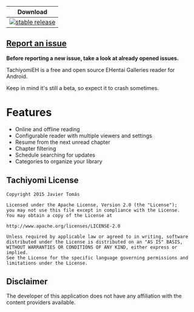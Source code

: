 | Download |
|----------|
| [![stable release](https://img.shields.io/github/release/NerdNumber9/TachiyomiEH.svg?maxAge=3600&label=stable)](https://github.com/NerdNumber9/TachiyomiEH/releases) |

## [Report an issue](https://github.com/NerdNumber9/TachiyomiEH/blob/master/.github/CONTRIBUTING.md)

**Before reporting a new issue, take a look at already opened issues.**

TachiyomiEH is a free and open source EHentai Galleries reader for Android.

Keep in mind it's still a beta, so expect it to crash sometimes.

# Features

* Online and offline reading
* Configurable reader with multiple viewers and settings
* Resume from the next unread chapter
* Chapter filtering
* Schedule searching for updates
* Categories to organize your library

## Tachiyomi License

    Copyright 2015 Javier Tomás

    Licensed under the Apache License, Version 2.0 (the "License");
    you may not use this file except in compliance with the License.
    You may obtain a copy of the License at

    http://www.apache.org/licenses/LICENSE-2.0

    Unless required by applicable law or agreed to in writing, software
    distributed under the License is distributed on an "AS IS" BASIS,
    WITHOUT WARRANTIES OR CONDITIONS OF ANY KIND, either express or implied.
    See the License for the specific language governing permissions and
    limitations under the License.

## Disclaimer

The developer of this application does not have any affiliation with the content providers available.
